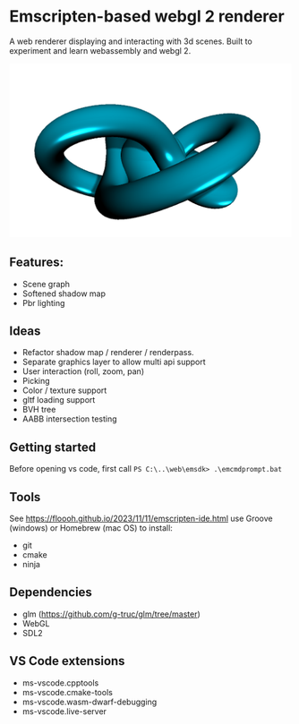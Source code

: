 # Emscripten-based webgl 2 renderer

A web renderer displaying and interacting with 3d scenes. Built to experiment and learn webassembly and webgl 2. 

![A knot mesh](/images/screenshot.png)

## Features: 
- Scene graph
- Softened shadow map
- Pbr lighting

## Ideas
- Refactor shadow map / renderer / renderpass. 
- Separate graphics layer to allow multi api support
- User interaction (roll, zoom, pan)
- Picking
- Color / texture support
- gltf loading support
- BVH tree
- AABB intersection testing

## Getting started
Before opening vs code, first call
`PS C:\..\web\emsdk> .\emcmdprompt.bat`

## Tools
See https://floooh.github.io/2023/11/11/emscripten-ide.html
use Groove (windows) or Homebrew (mac OS) to install:
- git
- cmake
- ninja

## Dependencies
- glm (https://github.com/g-truc/glm/tree/master)
- WebGL
- SDL2

## VS Code extensions
- ms-vscode.cpptools
- ms-vscode.cmake-tools
- ms-vscode.wasm-dwarf-debugging
- ms-vscode.live-server
